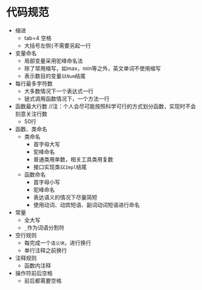# 代码规范
+ 缩进
    + tab=4 空格
    + 大括号左侧`{`不需要另起一行
+ 变量命名
    + 局部变量采用驼峰命名法
    + 除了常用缩写，如max，min等之外，英文单词不使用缩写
    + 表示数目的变量以`Num`结尾
+ 每行最多字符数
    + 大多数情况下一个表达式一行
    + 链式调用函数情况下，一个方法一行
+ 函数最大行数 //注：个人会尽可能按照科学可行的方式划分函数，实现时不会刻意关注行数
    + 50行 
+ 函数、类命名
    + 类命名
        + 首字母大写
        + 驼峰命名
        + 普通类用单数，相关工具类用复数
        + 接口实现类以`Impl`结尾
    + 函数命名
        + 首字母小写
        + 驼峰命名
        + 表达语义的情况下尽量简短
        + 使用动词、动宾短语、副词动词短语进行命名
+ 常量
    + 全大写
    + `_`作为词语分割符
+ 空行规则
    + 每完成一个`语义块`，进行换行
    + 单行注释之前换行
+ 注释规则
    + 函数内注释
+ 操作符前后空格
    + 前后都需要空格
